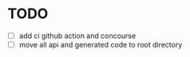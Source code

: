 # TODO

- [ ] add ci github action and concourse
- [ ] move all api and generated code to root directory
